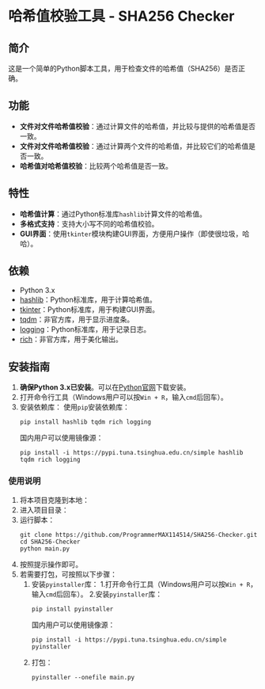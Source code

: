 # 哈希值校验工具 - SHA256 Checker

## 简介
这是一个简单的Python脚本工具，用于检查文件的哈希值（SHA256）是否正确。

## 功能

- **文件对文件哈希值校验**：通过计算文件的哈希值，并比较与提供的哈希值是否一致。
- **文件对文件哈希值校验**：通过计算两个文件的哈希值，并比较它们的哈希值是否一致。
- **哈希值对哈希值校验**：比较两个哈希值是否一致。

## 特性
- **哈希值计算**：通过Python标准库`hashlib`计算文件的哈希值。
- **多格式支持**：支持大小写不同的哈希值校验。
- **GUI界面**：使用`tkinter`模块构建GUI界面，方便用户操作（即使很垃圾，哈哈）。
  
## 依赖
- Python 3.x
- [hashlib](https://docs.python.org/3/library/hashlib.html)：Python标准库，用于计算哈希值。
- [tkinter](https://docs.python.org/3/library/tkinter.html)：Python标准库，用于构建GUI界面。
- [tqdm](https://github.com/tqdm/tqdm)：非官方库，用于显示进度条。
- [logging](https://docs.python.org/3/library/logging.html)：Python标准库，用于记录日志。
- [rich](https://github.com/Textualize/rich)：非官方库，用于美化输出。

## 安装指南

1. **确保Python 3.x已安装**。可以在[Python官网](https://www.python.org/downloads/)下载安装。
2. 打开命令行工具（Windows用户可以按`Win + R`，输入`cmd`后回车）。
3. 安装依赖库：
   使用`pip`安装依赖库：
   ```shell
   pip install hashlib tqdm rich logging
   ```
   国内用户可以使用镜像源：
   ```shell
   pip install -i https://pypi.tuna.tsinghua.edu.cn/simple hashlib tqdm rich logging
   ```

### 使用说明
1. 将本项目克隆到本地：
2. 进入项目目录：
3. 运行脚本：
   ```shell
   git clone https://github.com/ProgrammerMAX114514/SHA256-Checker.git
   cd SHA256-Checker
   python main.py
   ```
4. 按照提示操作即可。
5. 若需要打包，可按照以下步骤：
   1. 安装`pyinstaller`库：
      1.打开命令行工具（Windows用户可以按`Win + R`，输入`cmd`后回车）。
      2.安装`pyinstaller`库：
      ```shell
      pip install pyinstaller
      ```
      国内用户可以使用镜像源：
      ```shell
      pip install -i https://pypi.tuna.tsinghua.edu.cn/simple pyinstaller
      ```
   2. 打包：
      ```shell
      pyinstaller --onefile main.py
      ```
